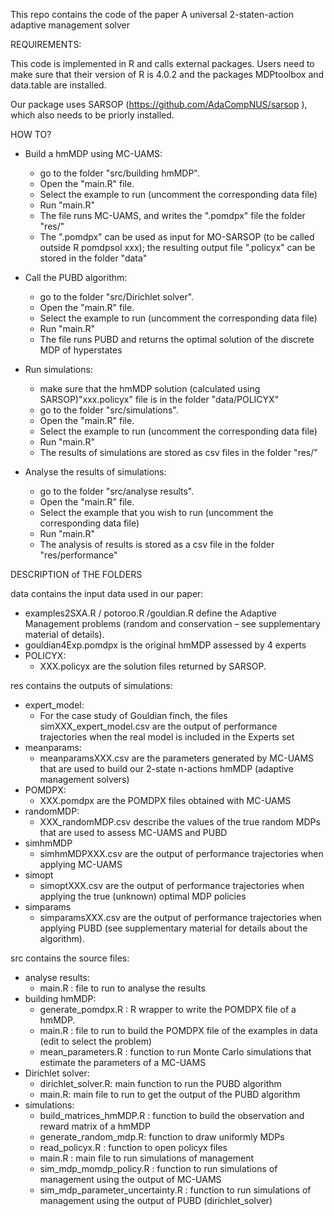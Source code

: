 This repo contains the code of the paper A universal 2-staten-action adaptive management solver

REQUIREMENTS:

This code is implemented in R and calls external packages. Users need to make sure that their version of R is 4.0.2 and the packages MDPtoolbox and data.table are installed. 

Our package uses SARSOP (https://github.com/AdaCompNUS/sarsop ), which also needs to be priorly installed.


HOW TO?
* Build a hmMDP using MC-UAMS:
    - go to the folder "src/building hmMDP".
    - Open the "main.R" file.
    - Select the example to run (uncomment the corresponding data file)
    - Run "main.R"
    - The file runs MC-UAMS, and writes the ".pomdpx" file the folder "res/"
    - The ".pomdpx" can be used as input for MO-SARSOP (to be called outside R pomdpsol xxx); the resulting output file ".policyx" can be stored in the folder "data" 

* Call the PUBD algorithm:
    - go to the folder "src/Dirichlet solver".
    - Open the "main.R" file.
    - Select the example to run (uncomment the corresponding data file)
    - Run "main.R"
    - The file runs PUBD and returns the optimal solution of the discrete MDP of hyperstates

* Run simulations:
    - make sure that the hmMDP solution (calculated using SARSOP)"xxx.policyx" file is in the folder "data/POLICYX"
    - go to the folder "src/simulations".
    - Open the "main.R" file.
    - Select the example to run (uncomment the corresponding data file)
    - Run "main.R"
    - The results of simulations are stored as csv files in the folder "res/"

* Analyse the results of simulations:
    - go to the folder "src/analyse results".
    - Open the "main.R" file.
    - Select the example that you wish to run (uncomment the corresponding data file)
    - Run "main.R"
    - The analysis of results is stored as a csv file in the folder "res/performance"

DESCRIPTION of THE FOLDERS

data contains the input data used in our paper:
* examples2SXA.R / potoroo.R /gouldian.R define the Adaptive Management problems (random and conservation – see supplementary material of details).
* gouldian4Exp.pomdpx is the original hmMDP assessed by 4 experts
* POLICYX:
	- XXX.policyx are the solution files returned by SARSOP.

res contains the outputs of simulations:
* expert_model:
	- For the case study of Gouldian finch, the files simXXX_expert_model.csv are the output of performance trajectories when the real model is included in the Experts set
* meanparams:
	- meanparamsXXX.csv are the parameters generated by MC-UAMS that are used to build our 2-state n-actions hmMDP (adaptive management solvers) 
* POMDPX:
	- XXX.pomdpx are the POMDPX files obtained with MC-UAMS
* randomMDP:
	- XXX_randomMDP.csv describe the values of the true random MDPs that are used to assess MC-UAMS and PUBD 
* simhmMDP
	- simhmMDPXXX.csv are the output of performance trajectories when applying MC-UAMS
* simopt
	- simoptXXX.csv are the output of performance trajectories when applying the true (unknown) optimal MDP policies
* simparams
	- simparamsXXX.csv are the output of performance trajectories when applying PUBD (see supplementary material for details about the algorithm).

src contains the source files:
* analyse results:
	- main.R : file to run to analyse the results
* building hmMDP:
	- generate_pomdpx.R : R wrapper to write the POMDPX file of a hmMDP.
	- main.R : file to run to build the POMDPX file of the examples in data (edit to select the problem)
	- mean_parameters.R : function to run Monte Carlo simulations that estimate the parameters of a MC-UAMS
* Dirichlet solver:
	- dirichlet_solver.R: main function to run the PUBD algorithm
	- main.R: main file to run to get the output of the PUBD algorithm
* simulations:
	- build_matrices_hmMDP.R : function to build the observation and reward matrix of a hmMDP
	- generate_random_mdp.R: function to draw uniformly MDPs
	- read_policyx.R : function to open policyx files
	- main.R : main file to run simulations of management
	- sim_mdp_momdp_policy.R : function to run simulations of management using the output of MC-UAMS
	- sim_mdp_parameter_uncertainty.R : function  to run simulations of management using the output of PUBD (dirichlet_solver)

